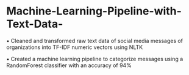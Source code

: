 # Machine-Learning-Pipeline-with-Text-Data-

• Cleaned and transformed raw text data of social media messages of organizations into TF-IDF numeric vectors using NLTK

• Created a machine learning pipeline to categorize messages using a RandomForest classifier with an accuracy of 94%

